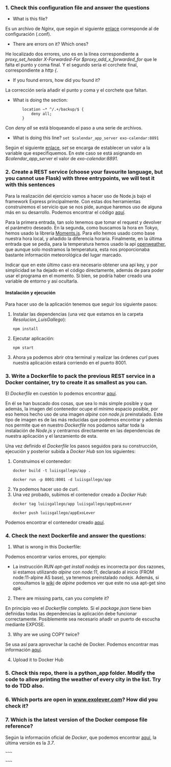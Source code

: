 ### 1. Check this configuration file and answer the questions

- What is this file?

Es un archivo de *Nginx*, que según el siguiente [enlace](https://www.nginx.com/resources/wiki/start/topics/examples/full/) corresponde al de configuración (.conf).

- There are errors on it? Which ones?

He localizado dos errores, uno es en la línea correspondiente a *proxy_set_header   X-Forwarded-For $proxy_add_x_forwarded_for* que le falta el punto y coma final. Y el segundo sería el corchete final, correspondiente a *http {*.

- If you found errors, how did you found it?

La corrección sería añadir el punto y coma y el corchete que faltan.

- What is doing the section: 
  ```
      location ~* ^/.+/backup/$ {
          deny all;
      }
  ```

Con *deny all* se está bloqueando el paso a una serie de archivos.

- What is doing this line? `set $calendar_app_server exo-calendar:8891`

Según el siguiente [enlace](http://nginx.org/en/docs/http/ngx_http_rewrite_module.html#set), *set* se encarga de establecer un valor a la variable que especifiquemos. En este caso se está asignando en *$calendar_app_server* el valor de *exo-calendar:8891*.

### 2. Create a REST service (choose your favourite language, but you cannot use Flask) with three entrypoints, we will test it with this sentences

Para la realización del ejercicio vamos a hacer uso de Node.js bajo el framework Express principalmente. Con estas dos herramientas construiremos el servicio que se nos pide, aunque haremos uso de alguna más en su desarrollo. Podemos encontrar el código [aquí](https://github.com/luiisgallego/devops_recruiting/blob/master/Resolucion_LuisGallego/app.js).

Para la primera entrada, tan solo tenemos que tomar el request y devolver el parámetro deseado. En la segunda, como buscamos la hora en Tokyo, hemos usado la librería [Moments.js](https://momentjs.com/). Para ello hemos usado como base nuestra hora local, y añadido la diferencia horaria. Finalmente, en la última entrada que se pedía, para la temperatura hemos usado la api [openweather](https://www.npmjs.com/package/openweather-apis), que aunque solo mostramos la temperatura, esta nos proporcionaba bastante información meteorológica del lugar marcado.

Indicar que en este último caso era necesario obtener una api key, y por simplicidad se ha dejado en el código directamente, además de para poder usar el programa en el momento. Si bien, se podría haber creado una variable de entorno y así ocultarla.

#### Instalación y ejecución

Para hacer uso de la aplicación tenemos que seguir los siguiente pasos:

1. Instalar las dependencias (una vez que estamos en la carpeta *Resolucion_LuisGallego*):
    ~~~
    npm install
    ~~~
2. Ejecutar aplicación:
    ~~~
    npm start
    ~~~
3. Ahora ya podemos abrir otra terminal y realizar las órdenes *curl* pues nuestra aplicación estará corriendo en el puerto 8001.

### 3. Write a Dockerfile to pack the previous REST service in a Docker container, try to create it as smallest as you can.

El *Dockerfile* en cuestión lo podemos encontrar [aquí](https://github.com/luiisgallego/devops_recruiting/blob/master/Resolucion_LuisGallego/Dockerfile).

En él se han buscado dos cosas, que sea lo más simple posible y que además, la imagen del contenedor ocupe el mínimo espacio posible, por eso hemos hecho uso de una imagen *alpine* con *node.js* preinstalado. Este tipo de imagen es de las más reducidas que podemos encontrar y además nos permite que en nuestro *Dockerfile* nos podamos saltar toda la instalación de *Node.js* y centrarnos directamente en las dependencias de nuestra aplicación y el lanzamiento de esta.

Una vez definido el *Dockerfile* los pasos seguidos para su construcción, ejecución y posterior subida a *Docker Hub* son los siguientes:

1. Construimos el contenedor:
    ~~~
    docker build -t luiisgallego/app .
    ~~~
    ~~~
    docker run -p 8001:8001 -d luiisgallego/app
    ~~~
2. Ya podemos hacer uso de *curl*.
3. Una vez probado, subimos el contenedor creado a *Docker Hub*:
    ~~~
    docker tag luiisgallego/app luiisgallego/appExoLever
    ~~~
    ~~~
    docker push luiisgallego/appExoLever
    ~~~

Podemos encontrar el contenedor creado [aquí](https://hub.docker.com/r/luiisgallego/appexolever).

### 4. Check the next Dockerfile and answer the questions:

1. What is wrong in this Dockerfile:

Podemos encontrar varios errores, por ejemplo:
- La instrucción *RUN apt-get install nodejs* es incorrecta por dos razones, si estamos utilizando *alpine* con *node:11*, declarado al inicio (FROM node:11-alpine AS base), ya tenemos preinstalado *nodejs*. Además, si consultamos la [wiki](https://wiki.alpinelinux.org/wiki/Alpine_Linux_package_management) de *alpine* podemos ver que este no usa apt-get sino *apk*.

2. There are missing parts, can you complete it?

En principio veo el *Dockerfile* completo. Si el *package.json* tiene bien definidas todas las dependencias la aplicación debe funcionar correctamente. Posiblemente sea necesario añadir un puerto de escucha mediante EXPOSE.

3. Why are we using COPY twice?

Se usa así para aprovechar la caché de Docker. Podemos encontrar mas información [aquí](http://bitjudo.com/blog/2014/03/13/building-efficient-dockerfiles-node-dot-js/).

4. Upload it to Docker Hub


### 5. Check this repo, there is a python_app folder. Modify the code to allow printing the weather of every city in the list. Try to do TDD also.


### 6. Which ports are open in www.exolever.com? How did you check it?



### 7. Which is the latest version of the Docker compose file reference?

Según la información oficial de *Docker*, que podemos encontrar [aquí](https://docs.docker.com/compose/compose-file/), la última versión es la *3.7*.


    ~~~
    
    ~~~